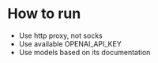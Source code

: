 # How to run
- Use http proxy, not socks
- Use available OPENAI_API_KEY
- Use models based on its documentation
